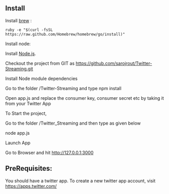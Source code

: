 ## Install

Install [brew](http://brew.sh/) :

 ```
 ruby -e "$(curl -fsSL https://raw.github.com/Homebrew/homebrew/go/install)"
 ```

Install node:

Install [Node.js](http://nodejs.org/).

Checkout the project from GIT as https://github.com/sarojrout/Twitter-Streaming.git

Install Node module dependencies

Go to the folder /Twitter-Streaming and type npm install

Open app.js and replace the consumer key, consumer secret etc by taking it from your Twitter App

To Start the project,

Go to the folder /Twitter_Streaming and then type as given below

node app.js

Launch App

Go to Browser and hit http://127.0.0.1:3000


PreRequisites:
--------------------------------------------------------------

You should have a twitter app. 
To create a new twitter app account, visit https://apps.twitter.com/

